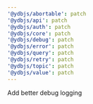 ```yaml
---
'@ydbjs/abortable': patch
'@ydbjs/api': patch
'@ydbjs/auth': patch
'@ydbjs/core': patch
'@ydbjs/debug': patch
'@ydbjs/error': patch
'@ydbjs/query': patch
'@ydbjs/retry': patch
'@ydbjs/topic': patch
'@ydbjs/value': patch
---
```


Add better debug logging
